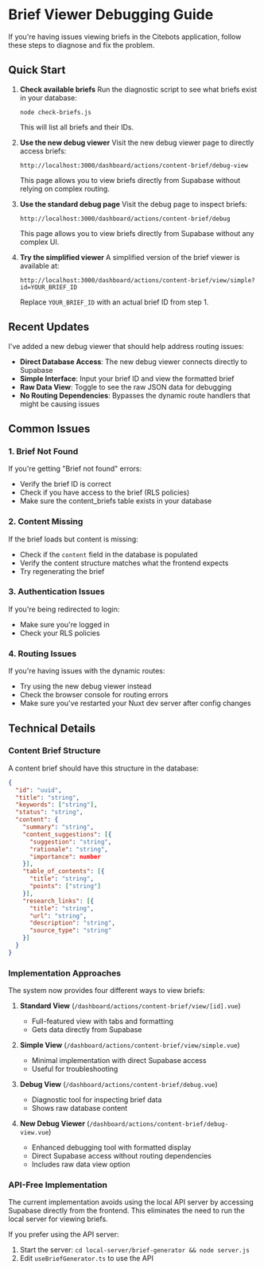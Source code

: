 # Brief Viewer Debugging Guide

If you're having issues viewing briefs in the Citebots application, follow these steps to diagnose and fix the problem.

## Quick Start

1. **Check available briefs**
   Run the diagnostic script to see what briefs exist in your database:
   ```
   node check-briefs.js
   ```
   This will list all briefs and their IDs.

2. **Use the new debug viewer**
   Visit the new debug viewer page to directly access briefs:
   ```
   http://localhost:3000/dashboard/actions/content-brief/debug-view
   ```
   This page allows you to view briefs directly from Supabase without relying on complex routing.

3. **Use the standard debug page**
   Visit the debug page to inspect briefs:
   ```
   http://localhost:3000/dashboard/actions/content-brief/debug
   ```
   This page allows you to view briefs directly from Supabase without any complex UI.

4. **Try the simplified viewer**
   A simplified version of the brief viewer is available at:
   ```
   http://localhost:3000/dashboard/actions/content-brief/view/simple?id=YOUR_BRIEF_ID
   ```
   Replace `YOUR_BRIEF_ID` with an actual brief ID from step 1.

## Recent Updates

I've added a new debug viewer that should help address routing issues:

- **Direct Database Access**: The new debug viewer connects directly to Supabase
- **Simple Interface**: Input your brief ID and view the formatted brief
- **Raw Data View**: Toggle to see the raw JSON data for debugging
- **No Routing Dependencies**: Bypasses the dynamic route handlers that might be causing issues

## Common Issues

### 1. Brief Not Found

If you're getting "Brief not found" errors:
- Verify the brief ID is correct
- Check if you have access to the brief (RLS policies)
- Make sure the content_briefs table exists in your database

### 2. Content Missing

If the brief loads but content is missing:
- Check if the `content` field in the database is populated
- Verify the content structure matches what the frontend expects
- Try regenerating the brief

### 3. Authentication Issues

If you're being redirected to login:
- Make sure you're logged in
- Check your RLS policies

### 4. Routing Issues

If you're having issues with the dynamic routes:
- Try using the new debug viewer instead
- Check the browser console for routing errors
- Make sure you've restarted your Nuxt dev server after config changes

## Technical Details

### Content Brief Structure

A content brief should have this structure in the database:

```json
{
  "id": "uuid",
  "title": "string",
  "keywords": ["string"],
  "status": "string",
  "content": {
    "summary": "string",
    "content_suggestions": [{
      "suggestion": "string",
      "rationale": "string",
      "importance": number
    }],
    "table_of_contents": [{
      "title": "string",
      "points": ["string"]
    }],
    "research_links": [{
      "title": "string",
      "url": "string",
      "description": "string",
      "source_type": "string"
    }]
  }
}
```

### Implementation Approaches

The system now provides four different ways to view briefs:

1. **Standard View** (`/dashboard/actions/content-brief/view/[id].vue`)
   - Full-featured view with tabs and formatting
   - Gets data directly from Supabase

2. **Simple View** (`/dashboard/actions/content-brief/view/simple.vue`)
   - Minimal implementation with direct Supabase access
   - Useful for troubleshooting

3. **Debug View** (`/dashboard/actions/content-brief/debug.vue`)
   - Diagnostic tool for inspecting brief data
   - Shows raw database content

4. **New Debug Viewer** (`/dashboard/actions/content-brief/debug-view.vue`)
   - Enhanced debugging tool with formatted display
   - Direct Supabase access without routing dependencies
   - Includes raw data view option

### API-Free Implementation

The current implementation avoids using the local API server by accessing Supabase directly from the frontend. This eliminates the need to run the local server for viewing briefs.

If you prefer using the API server:
1. Start the server: `cd local-server/brief-generator && node server.js`
2. Edit `useBriefGenerator.ts` to use the API